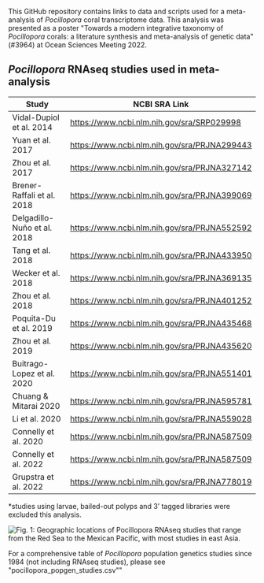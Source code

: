 This GitHub repository contains links to data and scripts used for a meta-analysis of *Pocillopora* coral transcriptome data. This analysis was presented as a poster "Towards a modern integrative taxonomy of *Pocillopora* corals: a literature synthesis and meta-analysis of genetic data"  (#3964) at Ocean Sciences Meeting 2022.

## *Pocillopora* RNAseq studies used in meta-analysis
| Study | NCBI SRA Link |
|--|--|
| Vidal-Dupiol et al. 2014       | https://www.ncbi.nlm.nih.gov/sra/SRP029998 |
| Yuan et al. 2017               | https://www.ncbi.nlm.nih.gov/sra/PRJNA299443 |
| Zhou et al. 2017               | https://www.ncbi.nlm.nih.gov/sra/PRJNA327142 |
| Brener-Raffali et al. 2018     | https://www.ncbi.nlm.nih.gov/sra/PRJNA399069 |
| Delgadillo-Nuño et al. 2018    | https://www.ncbi.nlm.nih.gov/sra/PRJNA552592 |
| Tang et al. 2018               | https://www.ncbi.nlm.nih.gov/sra/PRJNA433950 |
| Wecker et al. 2018             | https://www.ncbi.nlm.nih.gov/sra/PRJNA369135 |
| Zhou et al. 2018               | https://www.ncbi.nlm.nih.gov/sra/PRJNA401252 |
| Poquita-Du et al. 2019         | https://www.ncbi.nlm.nih.gov/sra/PRJNA435468 |
| Zhou et al. 2019               | https://www.ncbi.nlm.nih.gov/sra/PRJNA435620 |
| Buitrago-Lopez et al. 2020     | https://www.ncbi.nlm.nih.gov/sra/PRJNA551401 |
| Chuang & Mitarai 2020          | https://www.ncbi.nlm.nih.gov/sra/PRJNA595781 |
| Li et al. 2020                 | https://www.ncbi.nlm.nih.gov/sra/PRJNA559028 |
| Connelly et al. 2020           | https://www.ncbi.nlm.nih.gov/sra/PRJNA587509 |
| Connelly et al. 2022           | https://www.ncbi.nlm.nih.gov/sra/PRJNA587509 |
| Grupstra et al. 2022           | https://www.ncbi.nlm.nih.gov/sra/PRJNA778019 |

*studies using larvae, bailed-out polyps and 3’ tagged libraries were excluded this analysis.

![Fig. 1: Geographic locations of Pocillopora RNAseq studies that range from the Red Sea to the Mexican Pacific, with most studies in east Asia.](./outputs/figures/Fig1_study_locations_map.png)

For a comprehensive table of *Pocillopora* population genetics studies since 1984 (not including RNAseq studies), please see "pocillopora_popgen_studies.csv""